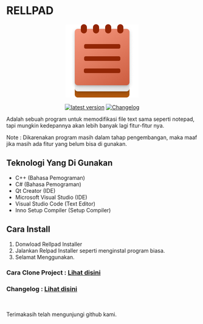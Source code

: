 # RELLPAD

<center>

![](Assets/RellPad.png)

[![latest version](https://img.shields.io/badge/Latest%20version-1.0.0--INDEV-critical)](https://github.com/AerellDev/RellPad/releases/tag/1.0.0-Indev)
[![Changelog](https://img.shields.io/badge/RellPad-Changelog-brightgreen)](https://github.com/AerellDev/RellPad/blob/master/CHANGELOG.md)

</center>

Adalah sebuah program untuk memodifikasi file text sama seperti notepad, tapi mungkin kedepannya akan lebih banyak lagi fitur-fitur nya.

Note : Dikarenakan program masih dalam tahap pengembangan, maka maaf jika masih ada fitur yang belum bisa di gunakan.

## Teknologi Yang Di Gunakan
- C++ (Bahasa Pemograman)
- C# (Bahasa Pemograman)
- Qt Creator (IDE)
- Microsoft Visual Studio (IDE)
- Visual Studio Code (Text Editor)
- Inno Setup Compiler (Setup Compiler)

## Cara Install
1. Donwload Rellpad Installer
2. Jalankan Relpad Installer seperti menginstal program biasa.
3. Selamat Menggunakan.

### Cara Clone Project : [Lihat disini](https://github.com/AerellDev/RellPad/blob/master/Doc/Cara%20Clone%20Project.md)

### Changelog : [Lihat disini](https://github.com/AerellDev/RellPad/blob/master/CHANGELOG.md)

<br>

Terimakasih telah mengunjungi github kami.